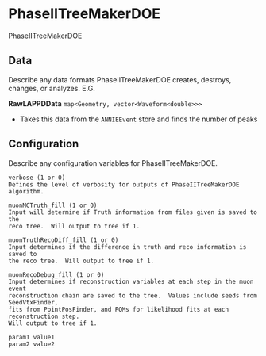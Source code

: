 # PhaseIITreeMakerDOE

PhaseIITreeMakerDOE

## Data

Describe any data formats PhaseIITreeMakerDOE creates, destroys, changes, or analyzes. E.G.

**RawLAPPDData** `map<Geometry, vector<Waveform<double>>>`
* Takes this data from the `ANNIEEvent` store and finds the number of peaks

## Configuration

Describe any configuration variables for PhaseIITreeMakerDOE.

```
verbose (1 or 0)
Defines the level of verbosity for outputs of PhaseIITreeMakerDOE algorithm.

muonMCTruth_fill (1 or 0)
Input will determine if Truth information from files given is saved to the
reco tree.  Will output to tree if 1.

muonTruthRecoDiff_fill (1 or 0)
Input determines if the difference in truth and reco information is saved to
the reco tree.  Will output to tree if 1.

muonRecoDebug_fill (1 or 0)
Input determines if reconstruction variables at each step in the muon event
reconstruction chain are saved to the tree.  Values include seeds from SeedVtxFinder,
fits from PointPosFinder, and FOMs for likelihood fits at each reconstruction step.
Will output to tree if 1.

param1 value1
param2 value2
```
